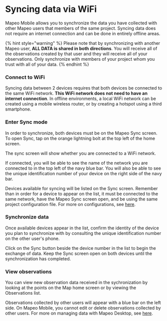 # Syncing data via WiFi

Mapeo Mobile allows you to synchronize the data you have collected with other Mapeo users that members of the same project. Syncing data does not require an internet connection and can be done in entirely offline areas.

{% hint style="warning" %}
Please note that by synchronizing with another Mapeo user, **ALL DATA is shared in both directions**. You will receive all of the observations created by that user and they will receive all of your observations. Only synchronize with members of your project whom you trust with all of your data.
{% endhint %}

### Connect to WiFi

Syncing data between 2 devices requires that both devices be connected to the same WiFi network. **This WiFi network does not need to have an internet connection**. In offline environments, a local WiFi network can be created using a mobile wireless router, or by creating a hotspot using a third smartphone.

### Enter Sync mode

In order to synchronize, both devices must be on the Mapeo Sync screen. To open Sync, tap on the orange lightning bolt at the top left of the home screen.

The sync screen will show whether you are connected to a WiFi network. 

If connected, you will be able to see the name of the network you are connected to in the top left of the navy blue bar. You will also be able to see the unique identification number of your device on the right side of the navy bar.

Devices available for syncing will be listed on the Sync screen. Remember than in order for a device to appear on the list, it must be connected to the same network, have the Mapeo Sync screen open, and be using the same project configuration file. For more on configurations, see [here](../deployment-launch-implementation-overview/introducing-customizations.md).

### Synchronize data

Once available devices appear in the list, confirm the identity of the device you plan to synchronize with by consulting the unique identification number on the other user's phone.

Click on the Sync button beside the device number in the list to begin the exchange of data. Keep the Sync screen open on both devices until the synchronization has completed.

### View observations

You can view new observation data received in the sychronization by looking at the points on the Map home screen or by viewing the Observations list.

Observations collected by other users will appear with a blue bar on the left side. On Mapeo Mobile, you cannot edit or delete observations collected by other users. For more on managing data with Mapeo Desktop, see [here](../mapeo-desktop-1/).

